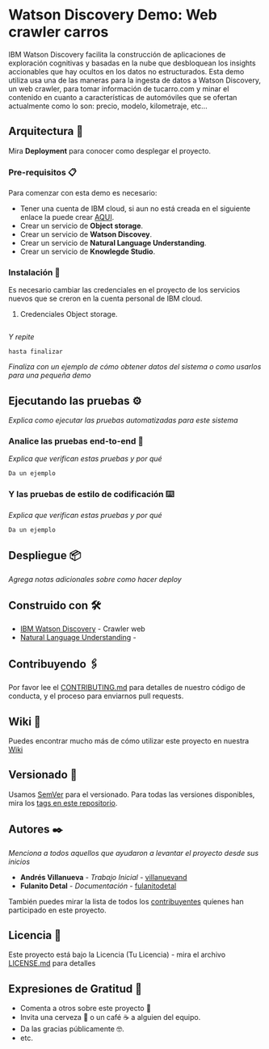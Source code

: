 # Watson Discovery Demo: Web crawler carros

IBM Watson Discovery facilita la construcción de aplicaciones de exploración cognitivas y basadas en la nube que desbloquean los insights accionables que hay ocultos en los datos no estructurados. Esta demo utiliza usa una de las maneras para la ingesta de datos a Watson Discovery, un web crawler, para tomar información de tucarro.com y minar el contenido en cuanto a características de automóviles que se ofertan actualmente como lo son: precio, modelo, kilometraje, etc… 

## Arquitectura 🚀



Mira **Deployment** para conocer como desplegar el proyecto.


### Pre-requisitos 📋

Para comenzar con esta demo es necesario:
- Tener una cuenta de IBM cloud, si aun no está creada en el siguiente enlace la puede crear [AQUI](https://cloud.ibm.com/).
- Crear un servicio de **Object storage**.
- Crear un servicio de **Watson Discovey**.
- Crear un servicio de **Natural Language Understanding**.
- Crear un servicio de **Knowlegde Studio**.

### Instalación 🔧

Es necesario cambiar las credenciales en el proyecto de los servicios nuevos que se creron en la cuenta personal de IBM cloud.
1. Credenciales Object storage.

```

```

_Y repite_

```
hasta finalizar
```

_Finaliza con un ejemplo de cómo obtener datos del sistema o como usarlos para una pequeña demo_

## Ejecutando las pruebas ⚙️

_Explica como ejecutar las pruebas automatizadas para este sistema_

### Analice las pruebas end-to-end 🔩

_Explica que verifican estas pruebas y por qué_

```
Da un ejemplo
```

### Y las pruebas de estilo de codificación ⌨️

_Explica que verifican estas pruebas y por qué_

```
Da un ejemplo
```

## Despliegue 📦

_Agrega notas adicionales sobre como hacer deploy_

## Construido con 🛠️

* [IBM Watson Discovery](https://cloud.ibm.com/docs/discovery?topic=discovery-sources#connectwebcrawl) - Crawler web 
* [Natural Language Understanding](https://www.ibm.com/co-es/cloud/watson-natural-language-understanding) - 

## Contribuyendo 🖇️

Por favor lee el [CONTRIBUTING.md](https://gist.github.com/villanuevand/xxxxxx) para detalles de nuestro código de conducta, y el proceso para enviarnos pull requests.

## Wiki 📖

Puedes encontrar mucho más de cómo utilizar este proyecto en nuestra [Wiki](https://github.com/tu/proyecto/wiki)

## Versionado 📌

Usamos [SemVer](http://semver.org/) para el versionado. Para todas las versiones disponibles, mira los [tags en este repositorio](https://github.com/tu/proyecto/tags).

## Autores ✒️

_Menciona a todos aquellos que ayudaron a levantar el proyecto desde sus inicios_

* **Andrés Villanueva** - *Trabajo Inicial* - [villanuevand](https://github.com/villanuevand)
* **Fulanito Detal** - *Documentación* - [fulanitodetal](#fulanito-de-tal)

También puedes mirar la lista de todos los [contribuyentes](https://github.com/your/project/contributors) quíenes han participado en este proyecto. 

## Licencia 📄

Este proyecto está bajo la Licencia (Tu Licencia) - mira el archivo [LICENSE.md](LICENSE.md) para detalles

## Expresiones de Gratitud 🎁

* Comenta a otros sobre este proyecto 📢
* Invita una cerveza 🍺 o un café ☕ a alguien del equipo. 
* Da las gracias públicamente 🤓.
* etc.
